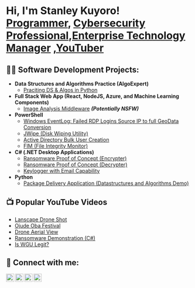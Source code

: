 <h1>Hi, I'm Stanley Kuyoro! <br/><a href="https://github.com/joshmadakor1">Programmer</a>, <a href="https://www.linkedin.com/in/kuyoro-stanley-3975a954//">Cybersecurity Professional</a>,<a href="https://www.linkedin.com/in/kuyoro-stanley-3975a954//">Enterprise Technology Manager</a> ,<a href="https://www.youtube.com/@stanleytechsupport2016">YouTuber</a></h1>

<h2>👨‍💻 Software Development Projects:</h2>

- <b>Data Structures and Algorithms Practice (AlgoExpert)</b>
  - [Praciting DS & Algos in Python](https://github.com/joshmadakor1/Algorithms-Practice)
- <b>Full Stack Web App (React, NodeJS, Azure, and Machine Learning Components)</b>
  - [Image Analysis Middleware](https://github.com/joshmadakor1/4chan-Image-Analysis-Middleware-C964) <b><i>(Potentially NSFW)</b></i>
- <b>PowerShell</b>
  - [Windows EventLog: Failed RDP Logins Source IP to full GeoData Conversion](https://github.com/joshmadakor1/Sentinel-Lab)
  - [JWipe (Disk Wiping Utility)](https://github.com/joshmadakor1/Jwipe.PowerShell)
  - [Active Directory Bulk User Creation](https://github.com/joshmadakor1/AD_PS)
  - [FIM (File Integrity Monitor)](https://github.com/joshmadakor1/PowerShell-Integrity-FIM)
- <b>C# (.NET Desktop Applications)</b>
  - [Ransomware Proof of Concept (Encrypter)](https://github.com/joshmadakor1/EncrypterPOC)
  - [Ransomware Proof of Concept (Decrypter)](https://github.com/joshmadakor1/DecrypterPOC)
  - [Keylogger with Email Capability](https://github.com/joshmadakor1/Key-Logger-With-Email)
- <b>Python</b>
  - [Package Delivery Application (Datastructures and Algorithms Demo)](https://github.com/joshmadakor1/Package-Delivery-Pathfinding-Algorithm)

<h2>📺 Popular YouTube Videos</h2>

- [Lanscape Drone Shot](https://www.youtube.com/watch?v=gsv0LYsBJUQ)
- [Ojude Oba Festival](https://www.youtube.com/watch?v=DLw9Cu27y48)
- [Drone Aerial View ](https://www.youtube.com/watch?v=8R-k5UW6h70)
- [Ransomware Demonstration (C#)](https://www.youtube.com/watch?v=OfvdQeh79s0)
- [Is WGU Legit?](https://www.youtube.com/watch?v=E2MwRWxDBkA)

<h2> 🤳 Connect with me:</h2>

[<img align="left" alt="Stanley Kuyoro | YouTube" width="22px" src="https://cdn.jsdelivr.net/npm/simple-icons@v3/icons/youtube.svg" />][youtube]
[<img align="left" alt="Stanley Kuyoro| Twitter" width="22px" src="https://cdn.jsdelivr.net/npm/simple-icons@v3/icons/twitter.svg" />][twitter]
[<img align="left" alt="Stanley Kuyoro | LinkedIn" width="22px" src="https://cdn.jsdelivr.net/npm/simple-icons@v3/icons/linkedin.svg" />][linkedin]
[<img align="left" alt="Stanley Kuyoro | Instagram" width="22px" src="https://cdn.jsdelivr.net/npm/simple-icons@v3/icons/instagram.svg" />][instagram]

[twitter]: https://x.com/omoeniafelamo?s=21&t=9iUQJxitUxr9P77ssjEM4g
[youtube]: https://www.youtube.com/@kuyorostanley4546
[instagram]: https://www.instagram.com/stanlobaba
[linkedin]: https://www.linkedin.com/in/kuyoro-stanley-3975a954

<!--
**Stanleykuyoro/stanleykuyoro** is a ✨ _special_ ✨ repository because its `README.md` (this file) appears on your GitHub profile.

Here are some ideas to get you started:

- 🔭 I’m currently working on ... Building Different Cyber security labs
- 🌱 I’m currently learning ... Landing a Cyber Security Role
- 👯 I’m looking to collaborate on ...Medial,Cyber Security
- 🤔 I’m looking for help with ...
- 💬 Ask me about ...
- 📫 How to reach me: ...
- 😄 Pronouns: ...
- ⚡ Fun fact: ...
-->
